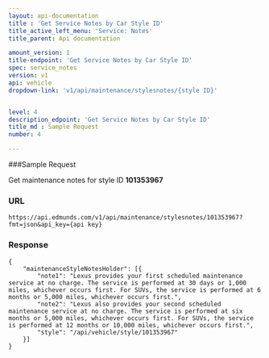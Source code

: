 ```yaml
---
layout: api-documentation
title : 'Get Service Notes by Car Style ID'
title_active_left_menu: 'Service: Notes'
title_parent: Api documentation

amount_version: 1
title-endpoint: 'Get Service Notes by Car Style ID'
spec: service_notes
version: v1
api: vehicle
dropdown-link: 'v1/api/maintenance/stylesnotes/{style ID}'


level: 4
description_edpoint: 'Get Service Notes by Car Style ID'
title_md : Sample Request
number: 4

---
```


###Sample Request

Get maintenance notes for style ID **101353967**

### URL

	https://api.edmunds.com/v1/api/maintenance/stylesnotes/101353967?fmt=json&api_key={api key}
	
### Response

	{
	    "maintenanceStyleNotesHolder": [{
	        "note1": "Lexus provides your first scheduled maintenance service at no charge. The service is performed at 30 days or 1,000 miles, whichever occurs first. For SUVs, the service is performed at 6 months or 5,000 miles, whichever occurs first.",
	        "note2": "Lexus also provides your second scheduled maintenance service at no charge. The service is performed at six months or 5,000 miles, whichever occurs first. For SUVs, the service is performed at 12 months or 10,000 miles, whichever occurs first.",
	        "style": "/api/vehicle/style/101353967"
	    }]
	}